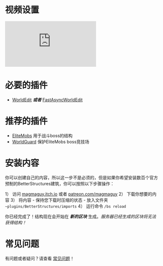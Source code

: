 # 视频设置

<div class="outer-container">
<div class="iframe-container">
  <iframe class="video-iframe" src="https://www.youtube.com/embed/1z47lSxmyq0?si=zCk9OfM9b-FH7nUU" title="YouTube video player" frameborder="0" allow="accelerometer; autoplay; clipboard-write; encrypted-media; gyroscope; picture-in-picture; web-share" allowfullscreen></iframe>
</div>
</div>

# 必要的插件

- [WorldEdit](https://dev.bukkit.org/projects/worldedit) ***或者*** [FastAsyncWorldEdit](https://www.spigotmc.org/resources/fastasyncworldedit.13932/)

# 推荐的插件

- [EliteMobs](https://www.spigotmc.org/resources/%E2%9A%94elitemobs%E2%9A%94.40090/) 用于战斗boss的结构
- [WorldGuard](https://dev.bukkit.org/projects/worldguard) 保护EliteMobs boss竞技场

# 安装内容

你可以创建自己的内容，所以这一步不是必须的，但是如果你希望安装数百个官方预制的BetterStructures建筑，你可以按照以下步骤操作：

1） 访问 [magmaguy.itch.io](https://magmaguy.itch.io/) 或者 [patreon.com/magmaguy](https://www.patreon.com/magmaguy)
2） 下载你想要的内容
3） 将内容 - 保持您下载时压缩的状态 - 放入文件夹 `~plugins/BetterStructures/imports`
4） 运行命令 `/bs reload`

你已经完成了！结构现在会开始在 ***新的区块*** 生成。*服务器已经生成的区块将无法获得结构！*

# 常见问题

有问题或者疑问？请查看 [常见问题]($language$/betterstructures/faq.md)！